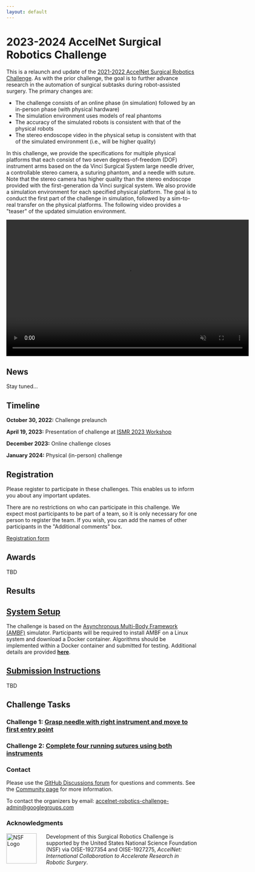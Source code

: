 ```yaml
---
layout: default
---
```


# 2023-2024 AccelNet Surgical Robotics Challenge

This is a relaunch and update of the
[2021-2022 AccelNet Surgical Robotics Challenge](../surgical-robotics-challenge/challenge-2021.md).
As with the prior challenge, the goal is to further advance research in the
automation of surgical subtasks during robot-assisted surgery.
The primary changes are:
  * The challenge consists of an online phase (in simulation) followed by an in-person phase (with physical hardware)
  * The simulation environment uses models of real phantoms
  * The accuracy of the simulated robots is consistent with that of the physical robots
  * The stereo endoscope video in the physical setup is consistent with that of the simulated environment (i.e., will be higher quality)

In this challenge, we provide the specifications for multiple physical platforms that each consist of two
seven degrees-of-freedom (DOF) instrument arms based on the da Vinci Surgical System
large needle driver, a controllable stereo camera,
a suturing phantom, and a needle with suture.
Note that the stereo camera has higher quality than the stereo endoscope provided with
the first-generation da Vinci surgical system.
We also provide a simulation environment for each specified physical platform.
The goal is to conduct the first part of the challenge in simulation, followed by a sim-to-real transfer
on the physical platforms. The following video provides a "teaser" of the updated simulation environment.

<video width="640" height="360" autoplay muted loop>
  <source type="video/mp4" src="/surgical-robotics-challenge-2023/Suturing-AMBF.mp4">
Your browser does not support the video tag.
</video>

## News

Stay tuned...

## Timeline

**October 30, 2022:**  Challenge prelaunch

**April 19, 2023:**  Presentation of challenge at [ISMR 2023 Workshop](https://collaborative-robotics.github.io/ismr-2023-workshop.html)

**December 2023:** Online challenge closes

**January 2024:** Physical (in-person) challenge

## Registration

Please register to participate in these challenges. This enables us to inform you about any important updates.

There are no restrictions on who can participate in this challenge. We expect most participants to be part of a team,
so it is only necessary for one person to register the team. If you wish, you can add the names of other participants in
the "Additional comments" box.

[Registration form]()

## Awards

TBD

## Results


## [System Setup]()

The challenge is based on the [Asynchronous Multi-Body Framework (AMBF)](https://github.com/WPI-AIM/ambf)
simulator. Participants will be required to install AMBF on a Linux system and download a Docker
container. Algorithms should be implemented within a Docker container and submitted for testing.
Additional details are provided [**here**]().

## [Submission Instructions]()

TBD

## Challenge Tasks

### Challenge 1: [Grasp needle with right instrument and move to first entry point](./challenge-1.md)

### Challenge 2: [Complete four running sutures using both instruments](./challenge-2.md)

### Contact

Please use the [GitHub Discussions forum](https://github.com/collaborative-robotics/surgical_robotics_challenge/discussions) for questions and comments. See the [Community page]() for more information.

To contact the organizers by email: [accelnet-robotics-challenge-admin@googlegroups.com](mailto:accelnet-robotics-challenge-admin@googlegroups.com)

### Acknowledgments

<p><img src="/images/NSF-logo.png" alt="NSF Logo" style="float:left; width:80px; height:80px; margin-right:25px">
Development of this Surgical Robotics Challenge is supported by the United States National Science Foundation (NSF)
via OISE-1927354 and OISE-1927275, <i>AccelNet: International Collaboration to Accelerate Research in Robotic Surgery</i>.</p>

